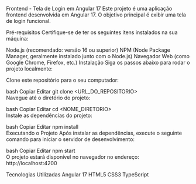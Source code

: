 Frontend - Tela de Login em Angular 17
Este projeto é uma aplicação frontend desenvolvida em Angular 17. O objetivo principal é exibir uma tela de login funcional.

Pré-requisitos
Certifique-se de ter os seguintes itens instalados na sua máquina:

Node.js (recomendado: versão 16 ou superior)
NPM (Node Package Manager, geralmente instalado junto com o Node.js)
Navegador Web (como Google Chrome, Firefox, etc.)
Instalação
Siga os passos abaixo para rodar o projeto localmente:

Clone este repositório para o seu computador:

bash
Copiar
Editar
git clone <URL_DO_REPOSITORIO>  
Navegue até o diretório do projeto:

bash
Copiar
Editar
cd <NOME_DIRETORIO>  
Instale as dependências do projeto:

bash
Copiar
Editar
npm install  
Executando o Projeto
Após instalar as dependências, execute o seguinte comando para iniciar o servidor de desenvolvimento:

bash
Copiar
Editar
npm start  
O projeto estará disponível no navegador no endereço: http://localhost:4200


Tecnologias Utilizadas
Angular 17
HTML5
CSS3
TypeScript
